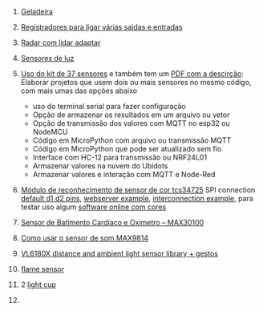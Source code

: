 1. [Geladeira](https://blog.arduino.cc/2019/09/25/logging-refrigerator-temperature-with-arduino/)
2. [Registradores para ligar várias saidas e entradas](https://www.youtube.com/watch?v=Ys2fu4NINrA)
3. [Radar com lidar adaptar](https://github.com/easytarget/esp32-cjmcu-531-demo)
4. [Sensores de luz](https://www.youtube.com/watch?v=r6mof_5w0rU)
5. [Uso do kit de 37 sensores](https://www.instructables.com/Arduino-37-in-1-Sensors-Kit-Explained/) e também tem um [PDF com a descirção](https://images-eu.ssl-images-amazon.com/images/I/C1lrpIfADaS.pdf): Elaborar projetos que usem dois ou mais sensores no mesmo código, com mais umas das opções abaixo
   *  uso do terminal serial para fazer configuração
   * Opção de armazenar os resultados em um arquivo ou vetor
   * Opção de transmissão dos valores com MQTT no esp32 ou NodeMCU
   * Código em MicroPython com arquivo ou transmissão MQTT
   * Código em MicroPython que pode ser atualizado sem fio
   * Interface com HC-12 para transmissão ou NRF24L01
   * Armazenar valores na nuvem do Ubidots
   * Armazenar valores e interação com MQTT e Node-Red
   
 6. [Módulo de reconhecimento de sensor de cor tcs34725](https://github.com/hideakitai/TCS34725) SPI connection [default d1 d2 pins](https://steve.fi/hardware/nodemcu/default-pins/), [webserver example](https://gist.github.com/debsahu/046b2b2683975a6dc44db3346be6ec57), [interconnection example](http://www.esp8266learning.com/esp8266-tcs34725-color-sensor.php#google_vignette), para testar uso algum [software online com cores](https://excalidraw.com/#json=EkgL9PchOKImpZvEwhCh3,3bmDsQ81UmcZRIJmzP4l3Q)
 8. [ Sensor de Batimento Cardíaco e Oxímetro – MAX30100](https://curtocircuito.com.br/blog/Categoria%20Arduino/como-utilizar-o-sensor-de-batimento-cardiaco-e-oximetro-%E2%80%93-max30100)
 9. [Como usar o sensor de som MAX9814](https://curtocircuito.com.br/blog/como-usar-o-max9814)
 10. [VL6180X distance and ambient light sensor library + gestos ](https://www.arduino.cc/reference/en/libraries/vl6180x/)
 11. [flame sensor](https://www.electronicshub.org/arduino-flame-sensor-interface/)
 12. 2 [light cup](https://arduinomodules.info/ky-027-magic-light-cup-module/)
 13. 

